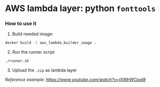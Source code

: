 # AWS lambda layer: python `fonttools`

### How to use it

1. Build needed image:
```sh
docker build -t aws_lambda_builder_image .
```

2. Run the runner script
```sh
./runner.sh
```

3. Upload the `.zip` as lambda layer


_Reference example: https://www.youtube.com/watch?v=jXjMrWCpaI8_ 